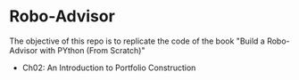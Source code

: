 # Robo-Advisor 
The objective of this repo is to replicate the code of the book "Build a Robo-Advisor with PYthon (From Scratch)"
- Ch02: An Introduction to Portfolio Construction
